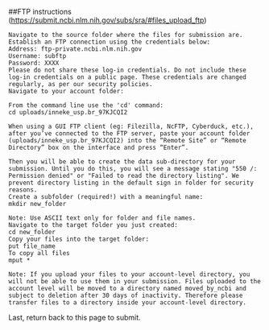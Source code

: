 ##FTP instructions (https://submit.ncbi.nlm.nih.gov/subs/sra/#files_upload_ftp)

    Navigate to the source folder where the files for submission are.
    Establish an FTP connection using the credentials below:
    Address: ftp-private.ncbi.nlm.nih.gov
    Username: subftp
    Password: XXXX
    Please do not share these log-in credentials. Do not include these log-in credentials on a public page. These credentials are changed regularly, as per our security policies.
    Navigate to your account folder:

    From the command line use the 'cd' command:
    cd uploads/inneke_usp.br_97KJCQI2

    When using a GUI FTP client (eg: Filezilla, NcFTP, Cyberduck, etc.), after you’ve connected to the FTP server, paste your account folder (uploads/inneke_usp.br_97KJCQI2) into the “Remote Site” or “Remote Directory” box on the interface and press “Enter”.

    Then you will be able to create the data sub-directory for your submission. Until you do this, you will see a message stating "550 /: Permission denied" or "Failed to read the directory listing". We prevent directory listing in the default sign in folder for security reasons.
    Create a subfolder (required!) with a meaningful name:
    mkdir new_folder

    Note: Use ASCII text only for folder and file names.
    Navigate to the target folder you just created:
    cd new_folder
    Copy your files into the target folder:
    put file_name
    To copy all files
    mput * 

    Note: If you upload your files to your account-level directory, you will not be able to use them in your submission. Files uploaded to the account level will be moved to a directory named moved_by_ncbi and subject to deletion after 30 days of inactivity. Therefore please transfer files to a directory inside your account-level directory.

Last, return back to this page to submit.
